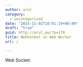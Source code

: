 ```yaml
---
author: arul
category:
  - uncategorized
date: "2023-11-02T10:01:19+00:00"
draft: "true"
guid: http://arul.pw/?p=178
title: WebSocket in Web Worker
url: /

---
```

Web Socket:
